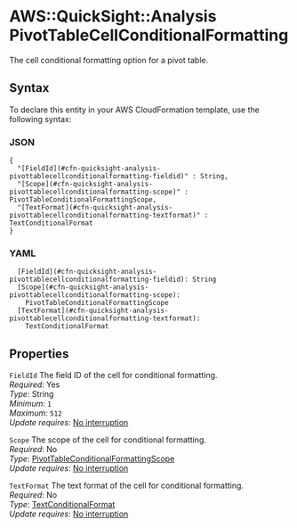 # AWS::QuickSight::Analysis PivotTableCellConditionalFormatting<a name="aws-properties-quicksight-analysis-pivottablecellconditionalformatting"></a>

The cell conditional formatting option for a pivot table\.

## Syntax<a name="aws-properties-quicksight-analysis-pivottablecellconditionalformatting-syntax"></a>

To declare this entity in your AWS CloudFormation template, use the following syntax:

### JSON<a name="aws-properties-quicksight-analysis-pivottablecellconditionalformatting-syntax.json"></a>

```
{
  "[FieldId](#cfn-quicksight-analysis-pivottablecellconditionalformatting-fieldid)" : String,
  "[Scope](#cfn-quicksight-analysis-pivottablecellconditionalformatting-scope)" : PivotTableConditionalFormattingScope,
  "[TextFormat](#cfn-quicksight-analysis-pivottablecellconditionalformatting-textformat)" : TextConditionalFormat
}
```

### YAML<a name="aws-properties-quicksight-analysis-pivottablecellconditionalformatting-syntax.yaml"></a>

```
  [FieldId](#cfn-quicksight-analysis-pivottablecellconditionalformatting-fieldid): String
  [Scope](#cfn-quicksight-analysis-pivottablecellconditionalformatting-scope): 
    PivotTableConditionalFormattingScope
  [TextFormat](#cfn-quicksight-analysis-pivottablecellconditionalformatting-textformat): 
    TextConditionalFormat
```

## Properties<a name="aws-properties-quicksight-analysis-pivottablecellconditionalformatting-properties"></a>

`FieldId`  <a name="cfn-quicksight-analysis-pivottablecellconditionalformatting-fieldid"></a>
The field ID of the cell for conditional formatting\.  
*Required*: Yes  
*Type*: String  
*Minimum*: `1`  
*Maximum*: `512`  
*Update requires*: [No interruption](https://docs.aws.amazon.com/AWSCloudFormation/latest/UserGuide/using-cfn-updating-stacks-update-behaviors.html#update-no-interrupt)

`Scope`  <a name="cfn-quicksight-analysis-pivottablecellconditionalformatting-scope"></a>
The scope of the cell for conditional formatting\.  
*Required*: No  
*Type*: [PivotTableConditionalFormattingScope](aws-properties-quicksight-analysis-pivottableconditionalformattingscope.md)  
*Update requires*: [No interruption](https://docs.aws.amazon.com/AWSCloudFormation/latest/UserGuide/using-cfn-updating-stacks-update-behaviors.html#update-no-interrupt)

`TextFormat`  <a name="cfn-quicksight-analysis-pivottablecellconditionalformatting-textformat"></a>
The text format of the cell for conditional formatting\.  
*Required*: No  
*Type*: [TextConditionalFormat](aws-properties-quicksight-analysis-textconditionalformat.md)  
*Update requires*: [No interruption](https://docs.aws.amazon.com/AWSCloudFormation/latest/UserGuide/using-cfn-updating-stacks-update-behaviors.html#update-no-interrupt)